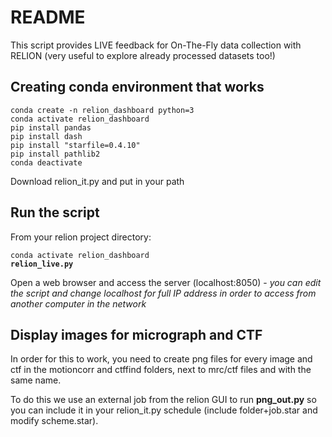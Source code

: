 # README

This script provides LIVE feedback for On-The-Fly data collection with RELION (very useful to explore already processed datasets too!)

## Creating conda environment that works

`conda create -n relion_dashboard python=3`  
`conda activate relion_dashboard`  
`pip install pandas`  
`pip install dash`  
`pip install "starfile=0.4.10"`  
`pip install pathlib2`  
`conda deactivate`

Download relion\_it.py and put in your path

## Run the script

From your relion project directory:

`conda activate relion_dashboard`  
**`relion_live.py`**

Open a web browser and access the server (localhost:8050) - _you can edit the script and change localhost for full IP address in order to access from another computer in the network_

## Display images for micrograph and CTF

In order for this to work, you need to create png files for every image and ctf in the motioncorr and ctffind folders, next to mrc/ctf files and with the same name.

To do this we use an external job from the relion GUI to run **png\_out.py** so you can include it in your relion\_it.py schedule (include folder+job.star and modify scheme.star).
